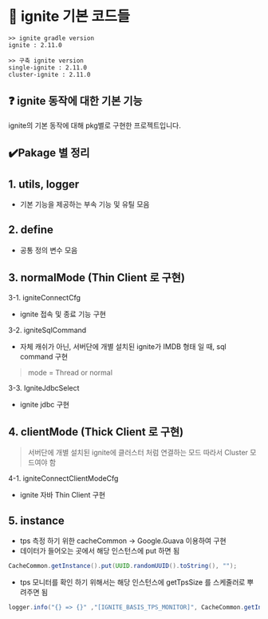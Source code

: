 # 📃 ignite 기본 코드들
```
>> ignite gradle version
ignite : 2.11.0

>> 구축 ignite version
single-ignite : 2.11.0
cluster-ignite : 2.11.0
```

## ❓ ignite 동작에 대한 기본 기능
ignite의 기본 동작에 대해 pkg별로 구현한 프로젝트입니다.

## ✔️Pakage 별 정리

## 1. utils, logger
- 기본 기능을 제공하는 부속 기능 및 유틸 모음

## 2. define
- 공통 정의 변수 모음

## 3. normalMode (Thin Client 로 구현)

3-1. igniteConnectCfg
- ignite 접속 및 종료 기능 구현

3-2. igniteSqlCommand
- 자체 캐쉬가 아닌, 서버단에 개별 설치된 ignite가 IMDB 형태 일 때, sql command 구현
> mode = Thread or normal

3-3. IgniteJdbcSelect
- ignite jdbc 구현

## 4. clientMode (Thick Client 로 구현)
> 서버단에 개별 설치된 ignite에 클러스터 처럼 연결하는 모드 따라서 Cluster 모드여야 함

4-1. igniteConnectClientModeCfg
- ignite 자바 Thin Client 구현

## 5. instance
- tps 측정 하기 위한 cacheCommon -> Google.Guava 이용하여 구현  
- 데이터가 들어오는 곳에서 해당 인스턴스에 put 하면 됨
```java
CacheCommon.getInstance().put(UUID.randomUUID().toString(), "");
```
- tps 모니터를 확인 하기 위해서는 해당 인스턴스에 getTpsSize 를 스케줄러로 뿌려주면 됨
```java
logger.info("{} => {}" ,"[IGNITE_BASIS_TPS_MONITOR]", CacheCommon.getInstance().getTpsSize());
```